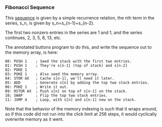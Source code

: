 ### Fibonacci Sequence

This [sequence](https://en.wikipedia.org/wiki/Factorial)
is given by a simple recurrence relation, the nth
term in the series, s_n, is given by s_n=s_{n-1}+s_{n-2}.

The first two nonzero entries in the series are 1 and 1, and the 
series continues, 2, 3, 5, 8, 13, etc.

The annotated buttons program to do this, and write the
sequence out to the memory array, is here:

    00: PUSH 1    ; Seed the stack with the first two entries.
    01: PUSH 1    ; They're s[n-1] (top of stack) and s[n-2]
    02: POKE 1
    03: POKE 1    ; Also seed the memory array.
    04: STOR AX   ; Cache s[n-1], we'll need it later.
    05: ADD       ; Generate s[n] by adding the top two stack entries.
    06: POKE 1    ; Write it out.
    09: RSTOR AX  ; Push s[n] on top of s[n-1] on the stack.
    10; SWAP      ; Flip the top two stack entries.
    11: JUMP 4    ; Loop, with s[n] and s[n-1] now on the stack.

Note that the behavior of the memory indexing is such
that it wraps around, so if this code did not run into
the click limit at 256 steps, it would cyclically
overwrite memory as it went.
